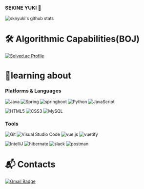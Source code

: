 ### SEKINE YUKI 👋

![sknyuki's github stats](https://github-readme-stats.vercel.app/api?username=sknyuki&show_icons=true&theme=tokyonight)

# 🛠  Algorithmic Capabilities(BOJ)
[![Solved.ac Profile](http://mazassumnida.wtf/api/v2/generate_badge?boj=sknyuki)](https://solved.ac/sknyuki/)

# 💪learning about
### Platforms & Languages
![Java](https://img.shields.io/badge/Java-007396.svg?&style=for-the-badge&logo=Java&logoColor=white)
![Spring](https://img.shields.io/badge/Spring-6DB33F.svg?&style=for-the-badge&logo=Spring&logoColor=white)
![springboot](https://img.shields.io/badge/springboot-6DB33F.svg?&style=for-the-badge&logo=springboot&logoColor=white)
![Python](https://img.shields.io/badge/Python-3776AB.svg?&style=for-the-badge&logo=Python&logoColor=white)
![JavaScript](https://img.shields.io/badge/JavaScript-F7DF1E.svg?&style=for-the-badge&logo=JavaScript&logoColor=white)

![HTML5](https://img.shields.io/badge/HTML5-E34F26.svg?&style=for-the-badge&logo=HTML5&logoColor=white)
![CSS3](https://img.shields.io/badge/CSS3-1572B6.svg?&style=for-the-badge&logo=CSS3&logoColor=white)
![MySQL](https://img.shields.io/badge/MySQL-4479A1.svg?&style=for-the-badge&logo=MySQL&logoColor=white)



### Tools
![Git](https://img.shields.io/badge/Git-F05032.svg?&style=for-the-badge&logo=Git&logoColor=white)
![Visual Studio Code](https://img.shields.io/badge/Visual%20Studio%20Code-007ACC.svg?&style=for-the-badge&logo=Visual%20Studio%20Code&logoColor=white)
![vue.js](https://img.shields.io/badge/vue.js-4FC08D.svg?&style=for-the-badge&logo=vuedotjs&logoColor=white)
![vuetify](https://img.shields.io/badge/vuetify-1867C0.svg?&style=for-the-badge&logo=vuetify&logoColor=white)

![IntelliJ](https://img.shields.io/badge/intellij%20idea-7D00FF.svg?&style=for-the-badge&logo=intellij%20idea&logoColor=white)
![hibernate](https://img.shields.io/badge/hibernate-59666C.svg?&style=for-the-badge&logo=hibernate&logoColor=white)
![slack](https://img.shields.io/badge/slack-4A154B.svg?&style=for-the-badge&logo=slack&logoColor=white)
![postman](https://img.shields.io/badge/postman-FF6C37?&style=for-the-badge&logo=postman&logoColor=white)



 
# :mailbox_with_mail: Contacts
[![Gmail Badge](https://img.shields.io/badge/Gmail-d14836?style=flat-square&logo=Gmail&logoColor=white&link=mailto:sknyuki009@gmail.com)](mailto:sknyuki009@gmail.com)

